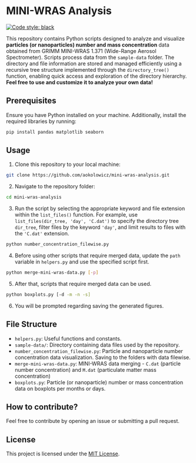 # MINI-WRAS Analysis
[![Code style: black](https://img.shields.io/badge/code%20style-black-000000.svg)](https://github.com/psf/black)

This repository contains Python scripts designed to analyze and visualize **particles (or nanoparticles) number and mass concentration** data obtained from GRIMM MINI-WRAS 1.371 (Wide-Range Aerosol Spectrometer). Scripts process data from the `sample-data` folder. The directory and file information are stored and managed efficiently using a recursive tree structure implemented through the `directory_tree()` function, enabling quick access and exploration of the directory hierarchy.\
**Feel free to use and customize it to analyze your own data!**

## Prerequisites

Ensure you have Python installed on your machine. Additionally, install the required libraries by running:

```bash
pip install pandas matplotlib seaborn
```

## Usage

1. Clone this repository to your local machine:

```bash
git clone https://github.com/aokolowicz/mini-wras-analysis.git
```

2. Navigate to the repository folder:

```bash
cd mini-wras-analysis
```

3. Run the script by selecting the appropriate keyword and file extension within the `list_files()` function. For example, use `list_files(dir_tree, 'day', 'C.dat')` to specify the directory tree `dir_tree`, filter files by the keyword `'day'`, and limit results to files with the `'C.dat'` extension.

```bash
python number_concentration_filewise.py
```

4. Before using other scripts that require merged data, update the `path` variable in `helpers.py` and use the specified script first.

```bash
python merge-mini-wras-data.py [-p]
```

5. After that, scripts that require merged data can be used.

```bash
python boxplots.py [-d -m -n -s]
```

6. You will be prompted regarding saving the generated figures.

## File Structure

- `helpers.py`: Useful functions and constants.
- `sample-data/`: Directory containing data files used by the repository.
- `number_concentration_filewise.py`: Particle and nanoparticle number concentration data visualization. Saving to the folders with data filewise.
- `merge-mini-wras-data.py`: MINI-WRAS data merging - `C.dat` (particle number concentration) and `M.dat` (particulate matter mass concentration)
- `boxplots.py`: Particle (or nanoparticle) number or mass concentration data on boxplots per months or days.

## How to contribute?

Feel free to contribute by opening an issue or submitting a pull request.

## License

This project is licensed under the [MIT License](LICENSE).